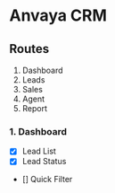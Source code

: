 # Anvaya CRM

## Routes
1. Dashboard  
2. Leads  
3. Sales  
4. Agent  
5. Report

### 1. Dashboard 
- [x] Lead List
- [x] Lead Status
- [] Quick Filter
